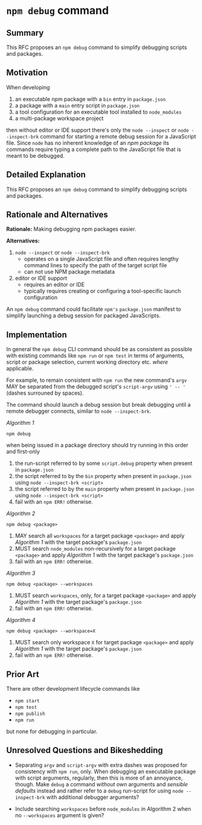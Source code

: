 # `npm debug` command

## Summary

This RFC proposes an `npm debug` command to simplify debugging scripts and packages.

## Motivation

When developing

1. an executable npm package with a `bin` entry in `package.json`
1. a package with a `main` entry script in `package.json`
1. a tool configuration for an executable tool installed to `node_modules`
1. a multi-package workspace project

then without editor or IDE support there's only the `node --inspect` or `node --inspect-brk` command for starting a remote debug session for a JavaScript file. Since `node` has no inherent knowledge of an *npm package* its commands require typing a complete path to the JavaScript file that is meant to be debugged.

## Detailed Explanation

This RFC proposes an `npm debug` command to simplify debugging scripts and packages.

## Rationale and Alternatives

**Rationale:** Making debugging npm packages easier.

**Alternatives:**

1. `node --inspect` or `node --inspect-brk`
    - operates on a single JavaScript file and often requires lengthy command lines to specify the path of the target script file
    - can not use NPM package metadata
2.  editor or IDE support
    - requires an editor or IDE
    - typically requires creating or configuring a tool-specific launch configuration

An `npm debug` command could facilitate `npm's` `package.json` manifest to simplify launching a debug session for packaged JavaScripts.

## Implementation

In general the `npm debug` CLI command should be as consistent as possible with existing commands like `npm run` or `npm test` in terms of arguments, script or package selection, current working directory etc. *where* applicable.

For example, to remain consistent with `npm run` the new command's `argv` MAY be separated from the debugged script's `script-argv` using `' -- '` (dashes surrouned by spaces).

The command should launch a debug session but break debugging until a remote debugger connects, similar to `node --inspect-brk`.

*Algorithm 1*

~~~
npm debug
~~~

when being issued in a package directory should try running in this order and first-only

1. the run-script referred to by some `script.debug` property when present in `package.json`
1. the script referred to by the `bin` property when present in `package.json` using `node --inspect-brk <script>`
1. the script referred to by the `main` property when present in `package.json` using `node --inspect-brk <script>`
1. fail with an `npm ERR!` otherwise.

*Algorithm 2*

~~~
npm debug <package>
~~~

1. MAY search all `workspaces` for a target package `<package>` and apply *Algorithm 1* with the target package's `package.json`
1. MUST search `node_modules` non-recursively for a target package `<package>` and apply *Algorithm 1* with the target package's `package.json`
1. fail with an `npm ERR!` otherwise.

*Algorithm 3*

~~~
npm debug <package> --workspaces
~~~

1. MUST search `workspaces`, only, for a target package `<package>` and apply *Algorithm 1* with the target package's `package.json`
1. fail with an `npm ERR!` otherwise.

*Algorithm 4*

~~~
npm debug <package> --workspace=X
~~~

1. MUST search only workspace `X` for target package `<package>` and apply *Algorithm 1* with the target package's `package.json`
1. fail with an `npm ERR!` otherwise.

## Prior Art

There are other development lifecycle commands like

- `npm start`
- `npm test`
- `npm publish`
- `npm run`

but none for debugging in particular.

## Unresolved Questions and Bikeshedding

- Separating `argv` and `script-argv` with extra dashes was proposed for consistency with `npm run`, only. When debugging an executable package with script arguments, regularly, then this is more of an annoyance, though. Make `debug` a command *without* own arguments and *sensible defaults* instead and rather refer to a `debug` run-script for using `node --inspect-brk` with additional debugger arguments?

- Include searching `workspaces` before `node_modules` in Algorithm 2 when no `--workspaces` argument is given?
